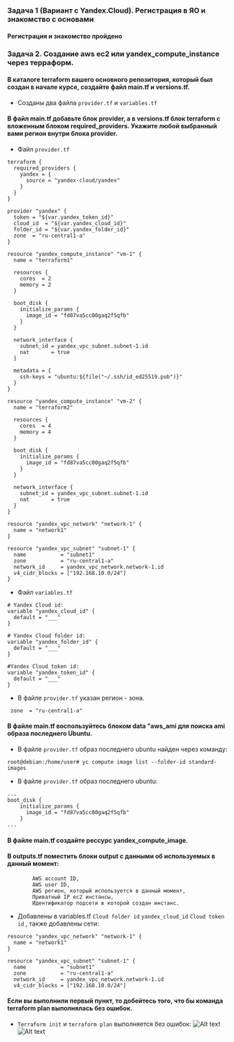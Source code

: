 ### Задача 1 (Вариант с Yandex.Cloud). Регистрация в ЯО и знакомство с основами 
#### Регистрация и знакомство пройдено

### Задача 2. Создание aws ec2 или yandex_compute_instance через терраформ.
#### В каталоге terraform вашего основного репозитория, который был создан в начале курсе, создайте файл main.tf и versions.tf.
* Созданы два файла `provider.tf` и `variables.tf`
#### В файл main.tf добавьте блок provider, а в versions.tf блок terraform с вложенным блоком required_providers. Укажите любой выбранный вами регион внутри блока provider.
* Файл `provider.tf`
```
terraform {
  required_providers {
    yandex = {
      source = "yandex-cloud/yandex"
    }
  }
}

provider "yandex" {
  token = "${var.yandex_token_id}"
  cloud_id  = "${var.yandex_cloud_id}"
  folder_id = "${var.yandex_folder_id}"
  zone  = "ru-central1-a"
}

resource "yandex_compute_instance" "vm-1" {
  name = "terraform1"

  resources {
    cores  = 2
    memory = 2
  }

  boot_disk {
    initialize_params {
      image_id = "fd87va5cc00gaq2f5qfb"
    }
  }

  network_interface {
    subnet_id = yandex_vpc_subnet.subnet-1.id
    nat       = true
  }

  metadata = {
    ssh-keys = "ubuntu:${file("~/.ssh/id_ed25519.pub")}"
  }
}

resource "yandex_compute_instance" "vm-2" {
  name = "terraform2"

  resources {
    cores  = 4
    memory = 4
  }

  boot_disk {
    initialize_params {
      image_id = "fd87va5cc00gaq2f5qfb"
    }
  }

  network_interface {
    subnet_id = yandex_vpc_subnet.subnet-1.id
    nat       = true
  }
}

resource "yandex_vpc_network" "network-1" {
  name = "network1"
}

resource "yandex_vpc_subnet" "subnet-1" {
  name           = "subnet1"
  zone           = "ru-central1-a"
  network_id     = yandex_vpc_network.network-1.id
  v4_cidr_blocks = ["192.168.10.0/24"]
}
```
* Файл `variables.tf`
````
# Yandex Cloud id:
variable "yandex_cloud_id" {
  default = "___"
}

# Yandex Cloud folder id:
variable "yandex_folder_id" {
  default = "___"
}

#Yandex Cloud token id:
variable "yandex_token_id" {
  default = "___"
}
````
* В файле `provider.tf` указан регион - зона.
```
 zone  = "ru-central1-a"
```
#### В файле main.tf воспользуйтесь блоком data "aws_ami для поиска ami образа последнего Ubuntu.
* В файле `provider.tf` образ последнего ubuntu найден через команду: 
```
root@debian:/home/user# yc compute image list --folder-id standard-images
```
* В файле `provider.tf` образ последнего ubuntu:
````
...
boot_disk {
    initialize_params {
      image_id = "fd87va5cc00gaq2f5qfb"
    }
...
```` 
#### В файле main.tf создайте рессурс  yandex_compute_image.
#### В outputs.tf поместить блоки output с данными об используемых в данный момент:
            AWS account ID,
            AWS user ID,
            AWS регион, который используется в данный момент,
            Приватный IP ec2 инстансы,
            Идентификатор подсети в которой создан инстанс.

* Добавлены в variables.tf `Cloud folder id`  `yandex_cloud_id`  `Cloud token id` , также добавлены сети:
```
resource "yandex_vpc_network" "network-1" {
  name = "network1"
}

resource "yandex_vpc_subnet" "subnet-1" {
  name           = "subnet1"
  zone           = "ru-central1-a"
  network_id     = yandex_vpc_network.network-1.id
  v4_cidr_blocks = ["192.168.10.0/24"]
```
#### Если вы выполнили первый пункт, то добейтесь того, что бы команда terraform plan выполнялась без ошибок.
* `Terraform init` и `terraform plan` выполняется без ошибок:
![Alt text](terraform_init.png)
![Alt text](terraform_plan.png)